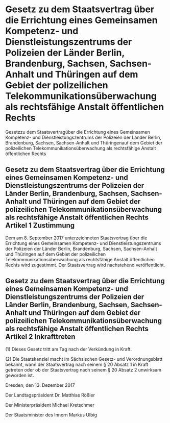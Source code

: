 # Gesetz zu dem Staatsvertrag über die Errichtung eines Gemeinsamen Kompetenz- und Dienstleistungszentrums der Polizeien der Länder Berlin, Brandenburg, Sachsen, Sachsen-Anhalt und Thüringen auf dem Gebiet der polizeilichen Telekommunikationsüberwachung als rechtsfähige Anstalt öffentlichen Rechts

Gesetzzu dem Staatsvertragüber die Errichtung eines Gemeinsamen Kompetenz- und Dienstleistungszentrums der Polizeien der Länder Berlin, Brandenburg, Sachsen, Sachsen-Anhalt und Thüringenauf dem Gebiet der polizeilichen Telekommunikationsüberwachung als rechtsfähige Anstalt öffentlichen Rechts

## Gesetz zu dem Staatsvertrag über die Errichtung eines Gemeinsamen Kompetenz- und Dienstleistungszentrums der Polizeien der Länder Berlin, Brandenburg, Sachsen, Sachsen-Anhalt und Thüringen auf dem Gebiet der polizeilichen Telekommunikationsüberwachung als rechtsfähige Anstalt öffentlichen Rechts Artikel 1 Zustimmung

Dem am 8. September 2017 unterzeichneten Staatsvertrag über die Errichtung eines Gemeinsamen Kompetenz- und Dienstleistungszentrums der Polizeien der Länder Berlin, Brandenburg, Sachsen, Sachsen-Anhalt und Thüringen auf dem Gebiet der polizeilichen Telekommunikationsüberwachung als rechtsfähige Anstalt öffentlichen Rechts wird zugestimmt. Der Staatsvertrag wird nachstehend veröffentlicht.


## Gesetz zu dem Staatsvertrag über die Errichtung eines Gemeinsamen Kompetenz- und Dienstleistungszentrums der Polizeien der Länder Berlin, Brandenburg, Sachsen, Sachsen-Anhalt und Thüringen auf dem Gebiet der polizeilichen Telekommunikationsüberwachung als rechtsfähige Anstalt öffentlichen Rechts Artikel 2  Inkrafttreten

(1) Dieses Gesetz tritt am Tag nach der Verkündung in Kraft.

(2) Die Staatskanzlei macht im Sächsischen Gesetz- und Verordnungsblatt bekannt, wann der Staatsvertrag nach seinem § 20 Absatz 1 in Kraft getreten oder ob der Staatsvertrag nach seinem § 20 Absatz 2 unwirksam geworden ist.

Dresden, den 13. Dezember 2017

Der Landtagspräsident
Dr. Matthias Rößler

Der Ministerpräsident
Michael Kretschmer

Der Staatsminister des Innern
Markus Ulbig

